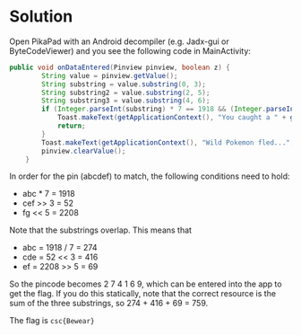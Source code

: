 # Solution

Open PikaPad with an Android decompiler (e.g. Jadx-gui or ByteCodeViewer) and you see the following code in MainActivity:

```java
public void onDataEntered(Pinview pinview, boolean z) {
        String value = pinview.getValue();
        String substring = value.substring(0, 3);
        String substring2 = value.substring(2, 5);
        String substring3 = value.substring(4, 6);
        if (Integer.parseInt(substring) * 7 == 1918 && (Integer.parseInt(substring2) >> 3) == 52 && (Integer.parseInt(substring3) << 5) == 2208) {
            Toast.makeText(getApplicationContext(), "You caught a " + getResources().getStringArray(R.array.flags)[Integer.parseInt(substring) + Integer.parseInt(substring2) + Integer.parseInt(substring3)], 1).show();
            return;
        }
        Toast.makeText(getApplicationContext(), "Wild Pokemon fled...", 1).show();
        pinview.clearValue();
    }
```

In order for the pin (abcdef) to match, the following conditions need to hold:

* abc * 7 = 1918
* cef >> 3 = 52
* fg << 5 = 2208

Note that the substrings overlap. This means that

* abc = 1918 / 7 =  274
* cde = 52 << 3 = 416
* ef = 2208 >> 5 = 69

So the pincode becomes 2 7 4 1 6 9, which can be entered into the app to get the flag. If you do this statically, note that the correct resource is the sum of the three substrings, so 274 + 416 + 69 = 759. 

The flag is `csc{Bewear}`

